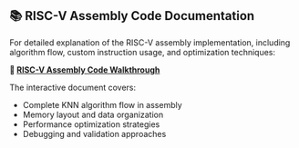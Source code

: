 ## 📚 RISC-V Assembly Code Documentation

For detailed explanation of the RISC-V assembly implementation, including algorithm flow, custom instruction usage, and optimization techniques:

**📖 [RISC-V Assembly Code Walkthrough](https://lucid.app/lucidspark/62f4fe20-e57c-4907-a7bf-746f32e9d52d/edit?viewport_loc=-4446%2C-3476%2C9314%2C5316%2C0_0&invitationId=inv_d00a2fe0-8685-4550-8487-29415cbb1459)**

The interactive document covers:
- Complete KNN algorithm flow in assembly
- Memory layout and data organization
- Performance optimization strategies
- Debugging and validation approaches


